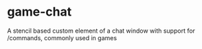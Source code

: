# game-chat
A stencil based custom element of a chat window with support for /commands, commonly used in games

